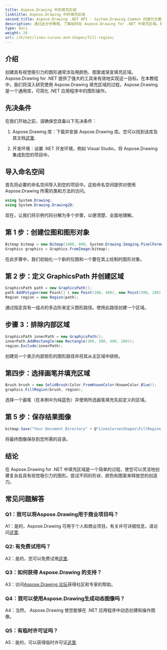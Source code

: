 ```yaml
---
title: Aspose.Drawing 中的填充区域
linktitle: Aspose.Drawing 中的填充区域
second_title: Aspose.Drawing .NET API - System.Drawing.Common 的替代方案
description: 通过此分步教程，了解如何在 Aspose.Drawing for .NET 中填充区域。轻松提高您的图形设计技能。
type: docs
weight: 20
url: /zh/net/lines-curves-and-shapes/fill-region/
---
```

## 介绍

创建具有视觉吸引力的图形通常涉及用颜色、图案或渐变填充区域。 Aspose.Drawing for .NET 提供了强大的工具来有效地实现这一目标。在本教程中，我们将深入研究使用 Aspose.Drawing 填充区域的过程，Aspose.Drawing 是一个通用库，可简化 .NET 应用程序中的图形操作。

## 先决条件

在我们开始之前，请确保您具备以下先决条件：

1.  Aspose.Drawing 库：下载并安装 Aspose.Drawing 库。您可以找到该库及其文档[这里](https://reference.aspose.com/drawing/net/).

2. 开发环境：设置 .NET 开发环境，例如 Visual Studio，将 Aspose.Drawing 集成到您的项目中。

## 导入命名空间

首先将必要的命名空间导入到您的项目中。这些命名空间提供对使用 Aspose.Drawing 所需的类和方法的访问。

```csharp
using System.Drawing;
using System.Drawing.Drawing2D;
```


现在，让我们将示例代码分解为多个步骤，以便清楚、全面地理解。

## 第 1 步：创建位图和图形对象

```csharp
Bitmap bitmap = new Bitmap(1000, 800, System.Drawing.Imaging.PixelFormat.Format32bppPArgb);
Graphics graphics = Graphics.FromImage(bitmap);
```

在此步骤中，我们初始化一个新的位图和一个要在其上绘制的图形对象。

## 第 2 步：定义 GraphicsPath 并创建区域

```csharp
GraphicsPath path = new GraphicsPath();
path.AddPolygon(new Point[] { new Point(100, 400), new Point(500, 100), new Point(900, 400), new Point(500, 700) });
Region region = new Region(path);
```

通过指定具有一组点的多边形来定义图形路径。使用此路径创建一个区域。

## 步骤 3：排除内部区域

```csharp
GraphicsPath innerPath = new GraphicsPath();
innerPath.AddRectangle(new Rectangle(300, 300, 400, 200));
region.Exclude(innerPath);
```

创建另一个表示内部矩形的图形路径并将其从主区域中排除。

## 第四步：选择画笔并填充区域

```csharp
Brush brush = new SolidBrush(Color.FromKnownColor(KnownColor.Blue));
graphics.FillRegion(brush, region);
```

选择一个画笔（在本例中为纯蓝色）并使用所选画笔填充先前定义的区域。

## 第 5 步：保存结果图像

```csharp
bitmap.Save("Your Document Directory" + @"LinesCurvesShapes\FillRegion_out.png");
```

将最终图像保存到您所需的目录。

## 结论

在 Aspose.Drawing for .NET 中填充区域是一个简单的过程，使您可以灵活地创建复杂且具有视觉吸引力的图形。尝试不同的形状、颜色和图案来释放您的创造力。

## 常见问题解答

### Q1：我可以将Aspose.Drawing用于商业项目吗？

 A1：是的，Aspose.Drawing 可用于个人和商业项目。有关许可详细信息，请访问[这里](https://purchase.aspose.com/buy).

### Q2: 有免费试用吗？

A2：是的，您可以免费试用[这里](https://releases.aspose.com/).

### Q3：如何获得 Aspose.Drawing 的支持？

 A3：访问[Aspose.Drawing 论坛](https://forum.aspose.com/c/diagram/17)获得社区和专家的帮助。

### Q4：我可以使用Aspose.Drawing生成动态图像吗？

A4：当然。 Aspose.Drawing 使您能够在 .NET 应用程序中动态创建和操作图像。

### Q5：有临时许可证吗？

 A5：是的，可以获得临时许可证[这里](https://purchase.aspose.com/temporary-license/).